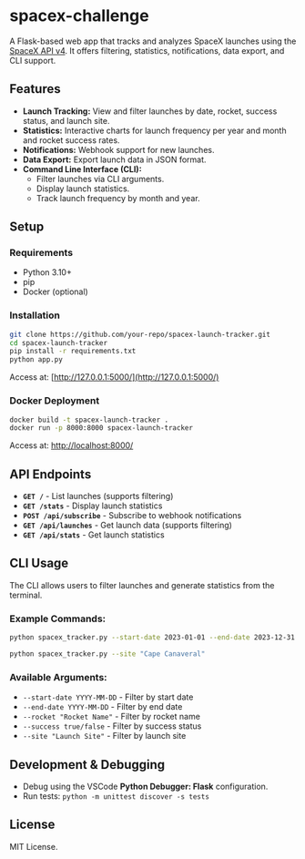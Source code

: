 # spacex-challenge

A Flask-based web app that tracks and analyzes SpaceX launches using the [SpaceX API v4](https://api.spacexdata.com/v4). It offers filtering, statistics, notifications, data export, and CLI support.

## Features

- **Launch Tracking:** View and filter launches by date, rocket, success status, and launch site.
- **Statistics:** Interactive charts for launch frequency per year and month and rocket success rates.
- **Notifications:** Webhook support for new launches.
- **Data Export:** Export launch data in JSON format.
- **Command Line Interface (CLI):**
  - Filter launches via CLI arguments.
  - Display launch statistics.
  - Track launch frequency by month and year.

## Setup

### Requirements

- Python 3.10+
- pip
- Docker (optional)

### Installation

```sh
git clone https://github.com/your-repo/spacex-launch-tracker.git
cd spacex-launch-tracker
pip install -r requirements.txt
python app.py
```

Access at: [http://127.0.0.1:5000/](http://127.0.0.1:5000/)

### Docker Deployment

```sh
docker build -t spacex-launch-tracker .
docker run -p 8000:8000 spacex-launch-tracker
```

Access at: [http://localhost:8000/](http://localhost:8000/)

## API Endpoints

- **`GET /`** - List launches (supports filtering)
- **`GET /stats`** - Display launch statistics
- **`POST /api/subscribe`** - Subscribe to webhook notifications
- **`GET /api/launches`** - Get launch data (supports filtering)
- **`GET /api/stats`** - Get launch statistics

## CLI Usage

The CLI allows users to filter launches and generate statistics from the terminal.

### Example Commands:

```sh
python spacex_tracker.py --start-date 2023-01-01 --end-date 2023-12-31 --rocket "Falcon 9"
```

```sh
python spacex_tracker.py --site "Cape Canaveral"
```

### Available Arguments:

- `--start-date YYYY-MM-DD` - Filter by start date
- `--end-date YYYY-MM-DD` - Filter by end date
- `--rocket "Rocket Name"` - Filter by rocket name
- `--success true/false` - Filter by success status
- `--site "Launch Site"` - Filter by launch site

## Development & Debugging

- Debug using the VSCode **Python Debugger: Flask** configuration.
- Run tests: `python -m unittest discover -s tests`

## License

MIT License.

